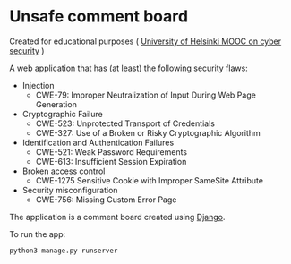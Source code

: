 # Unsafe comment board


Created for educational purposes
( [University of Helsinki MOOC on cyber security](https://cybersecuritybase.mooc.fi) )

A web application that has (at least) the following security flaws:
- Injection
    - CWE-79: Improper Neutralization of Input During Web Page Generation
- Cryptographic Failure
    - CWE-523: Unprotected Transport of Credentials
    - CWE-327: Use of a Broken or Risky Cryptographic Algorithm
- Identification and Authentication Failures
    - CWE-521: Weak Password Requirements
    - CWE-613: Insufficient Session Expiration
- Broken access control
    - CWE-1275 Sensitive Cookie with Improper SameSite Attribute
- Security misconfiguration
    - CWE-756: Missing Custom Error Page


The application is a comment board created using [Django](https://www.djangoproject.com/).

To run the app:

    python3 manage.py runserver


